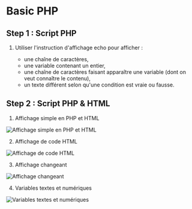 # Basic PHP

## Step 1 : Script PHP

1. Utiliser l'instruction d'affichage echo pour afficher :

    * une chaîne de caractères,
    * une variable contenant un entier,
    * une chaîne de caractères faisant apparaître une variable (dont on veut connaître le contenu),
    * un texte différent selon qu'une condition est vraie ou fausse.

## Step 2 : Script PHP & HTML

1. Affichage simple en PHP et HTML

![Affichage simple en PHP et HTML](https://github.com/imanegannaoui/Brief_C3N1_C5N1_C6N1_C7N1/tree/main/PHP/images/image_1)

2. Affichage de code HTML

![Affichage de code HTML](https://github.com/imanegannaoui/Brief_C3N1_C5N1_C6N1_C7N1/tree/main/PHP/images/image_2)

3. Affichage changeant

![Affichage changeant](https://github.com/imanegannaoui/Brief_C3N1_C5N1_C6N1_C7N1/tree/main/PHP/images/image_3)

4. Variables textes et numériques

![Variables textes et numériques](https://github.com/imanegannaoui/Brief_C3N1_C5N1_C6N1_C7N1/tree/main/PHP/images/image_4)



